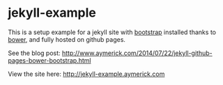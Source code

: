 jekyll-example
==============

This is a setup example for a jekyll site with [bootstrap](http://getbootstrap.com) installed thanks to [bower](http://bower.io/), and fully hosted on github pages.

See the blog post: <http://www.aymerick.com/2014/07/22/jekyll-github-pages-bower-bootstrap.html>

View the site here: <http://jekyll-example.aymerick.com>
